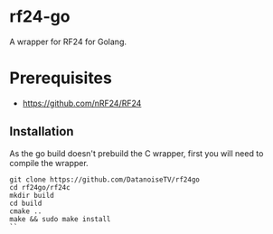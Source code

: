 # rf24-go
A wrapper for RF24 for Golang.

# Prerequisites
* https://github.com/nRF24/RF24

## Installation

As the go build doesn't prebuild the C wrapper, first you will need to compile the wrapper.

```
git clone https://github.com/DatanoiseTV/rf24go
cd rf24go/rf24c
mkdir build
cd build
cmake ..
make && sudo make install
``
